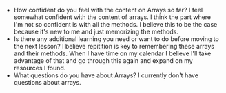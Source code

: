 - How confident do you feel with the content on Arrays so far?
I feel somewhat confident with the content of arrays. I think the part where I'm not so confident is with all the methods. I believe this to be the case because it's new to me and just memorizing the methods. 
- Is there any additional learning you need or want to do before   moving to the next lesson?
I believe repitition is key to remembering these arrays and their methods. When I have time on my calendar I believe I'll take advantage of that and go through this again and expand on my resources I found. 
- What questions do you have about Arrays?
I currently don't have questions about arrays.
